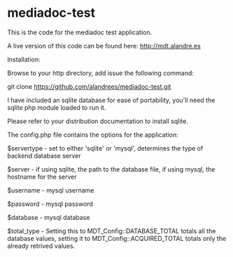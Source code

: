 # mediadoc-test
This is the code for the mediadoc test application.

A live version of this code can be found here: http://mdt.alandre.es

Installation:

Browse to your http directory, add issue the following command:

  git clone https://github.com/alandrees/mediadoc-test.git

I have included an sqlite database for ease of portability, you'll need the sqlite php module loaded to run it.

Please refer to your distribution documentation to install sqlite.

The config.php file contains the options for the application:

$servertype - set to either 'sqlite' or 'mysql', determines the type of backend database server

$server - if using sqlite, the path to the database file, if using mysql, the hostname for the server

$username - mysql username

$password - mysql password

$database - mysql database

$total_type - Setting this to MDT_Config::DATABASE_TOTAL totals all the database values, setting it to MDT_Config::ACQUIRED_TOTAL totals only the already retrived values.

